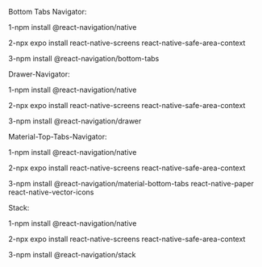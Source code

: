 Bottom Tabs Navigator:

1-npm install @react-navigation/native

2-npx expo install react-native-screens react-native-safe-area-context

3-npm install @react-navigation/bottom-tabs


Drawer-Navigator:

1-npm install @react-navigation/native

2-npx expo install react-native-screens react-native-safe-area-context

3-npm install @react-navigation/drawer


Material-Top-Tabs-Navigator:

1-npm install @react-navigation/native

2-npx expo install react-native-screens react-native-safe-area-context

3-npm install @react-navigation/material-bottom-tabs react-native-paper react-native-vector-icons


Stack:

1-npm install @react-navigation/native

2-npx expo install react-native-screens react-native-safe-area-context

3-npm install @react-navigation/stack
